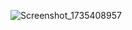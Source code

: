 
![Screenshot_1735408957](https://github.com/user-attachments/assets/29691198-5761-478e-8bb4-ce24c37231cd)


